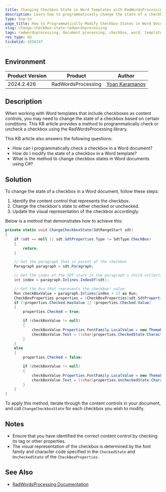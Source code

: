 ```yaml
---
title: Changing Checkbox State in Word Templates with RadWordsProcessing
description: Learn how to programmatically change the state of a checkbox in a Word document template using RadWordsProcessing.
type: how-to
page_title: How to Programmatically Modify Checkbox States in Word Document Templates Using RadWordsProcessing
slug: change-checkbox-state-radwordsprocessing
tags: radwordsprocessing, document processing, checkbox, word, template
res_type: kb
ticketid: 1656247
---
```


## Environment

|Product Version|Product|Author|
|----|----|----|
|2024.2.426|RadWordsProcessing|[Yoan Karamanov](https://www.telerik.com/blogs/author/yoan-karamanov)|

## Description

When working with Word templates that include checkboxes as content controls, you may need to change the state of a checkbox based on certain conditions. This KB article provides a method to programmatically check or uncheck a checkbox using the RadWordsProcessing library.

This KB article also answers the following questions:
- How can I programmatically check a checkbox in a Word document?
- How do I modify the state of a checkbox in a Word template?
- What is the method to change checkbox states in Word documents using C#?

## Solution

To change the state of a checkbox in a Word document, follow these steps:

1. Identify the content control that represents the checkbox.
2. Change the checkbox's state to either checked or unchecked.
3. Update the visual representation of the checkbox accordingly.

Below is a method that demonstrates how to achieve this:

```csharp
private static void ChangeCheckboxState(SdtRangeStart sdt)
{
    if (sdt == null || sdt.SdtProperties.Type != SdtType.CheckBox)
    {
        return;
    }

    // Get the paragraph that is parent of the checkbox
    Paragraph paragraph = sdt.Paragraph;

    // Get the index of the SDT start in the paragraph's child collection
    int index = paragraph.Inlines.IndexOf(sdt);

    // Get the Run that represents the checkbox' value
    Run checkBoxValue = paragraph.Inlines[index + 1] as Run;
    CheckBoxProperties properties = (CheckBoxProperties)sdt.SdtProperties;
    if (!properties.Checked.HasValue || !properties.Checked.Value)
    {
        properties.Checked = true;

        if (checkBoxValue != null)
        {
            checkBoxValue.Properties.FontFamily.LocalValue = new ThemableFontFamily(properties.CheckedState.Font);
            checkBoxValue.Text = ((char)properties.CheckedState.CharacterCode).ToString();
        }
    }
    else
    {
        properties.Checked = false;

        if (checkBoxValue != null)
        {
            checkBoxValue.Properties.FontFamily.LocalValue = new ThemableFontFamily(properties.UncheckedState.Font);
            checkBoxValue.Text = ((char)properties.UncheckedState.CharacterCode).ToString();
        }
    }
}
```

To apply this method, iterate through the content controls in your document, and call `ChangeCheckboxState` for each checkbox you wish to modify.

## Notes

- Ensure that you have identified the correct content control by checking its tag or other properties.
- The visual representation of the checkbox is determined by the font family and character code specified in the `CheckedState` and `UncheckedState` of the `CheckBoxProperties`.

## See Also

- [RadWordsProcessing Documentation](https://docs.telerik.com/devtools/document-processing/libraries/radwordsprocessing/overview)
